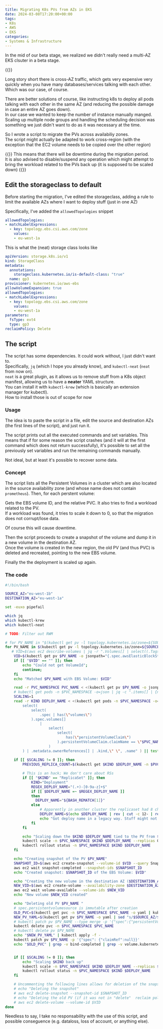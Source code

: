 ```yaml
---
title: Migrating K8s PVs from AZs in EKS
date: 2024-03-08T17:20:00+00:00
tags:
- K8s
- AWS
- EKS
categories:
- Systems & Infrastructure
---
```

In the mid of our beta stage, we realized we didn't really need a multi-AZ EKS clsuter in a beta stage.  

{{<admonition title="This post is AWS-specific"/>}}

Long story short there is cross-AZ traffic, which gets very expensive very quickly when you have many databases/services talking with each other.  
Which was our case, of course.  

There are better solutions of course, like instructing k8s to deploy all pods talking with each other in the same AZ (and reducing the possible damage in case an entire AZ goes down).  
In our case we wanted to keep the number of instance manually manged.  
Scaling up multiple node groups and handling the scheduling decision was something we just didn't want to do as it was necessary at the time.  

So I wrote a script to migrate the PVs across availabiliy zones.  
The script might actually be adapted to work cross-region (with the exception that the EC2 volume needs to be copied over the other region)

{{<admonition title="This migration is offline">}}
This means that there will be downtime during the migration period.  
It is also advised to disable/suspend any operation which might attempt to bring the workload related to the PVs back up (it is supposed to be scaled down)
{{</admonition>}}

## Edit the storageclass to default 
Before starting the migration, I've edited the storageclass, adding a rule to limit the available AZs where I want to deploy stuff (just in one AZ)

Specifically, I've added the `allowedTopologies` snippet
```yaml
allowedTopologies:
- matchLabelExpressions:
  - key: topology.ebs.csi.aws.com/zone
    values:
    - eu-west-1a
```

This is what the (neat) storage class looks like
```yaml
apiVersion: storage.k8s.io/v1
kind: StorageClass
metadata:
  annotations:
    storageclass.kubernetes.io/is-default-class: "true"
  name: gp3
provisioner: kubernetes.io/aws-ebs
allowVolumeExpansion: true
allowedTopologies:
- matchLabelExpressions:
  - key: topology.ebs.csi.aws.com/zone
    values:
    - eu-west-1a
parameters:
  fsType: ext4
  type: gp3
reclaimPolicy: Delete
```


## The script

The script has some dependencies. It could work without, I just didn't want to.  
Specifically, `jq` (which I hope you already know), and `kubectl-neat` (`neat` from now on).  
`neat` is a great plugin, as it allows us to remove stuff from a K8s object manifest, allowing us to have a __neater__ YAML structure.  
You can install it with `kubectl-krew` (which is basically an extension manager for kubectl).  
How to install those is out of scope for now

### Usage   
The idea is to paste the script in a file, edit the source and destination AZs (the first lines of the script), and just run it.  

The script prints out all the executed commands and set variables. This means that if for some reason the script crashes (and it will at the first command which does not return successfully), it's possible to set all the previously set variables and run the remaining commands manually.  

Not ideal, but at least it's possible to recover some data.  

### Concept

The script lists all the Persistent Volumes in a cluster which are also located in the source availability zone (and whose name does not contain `prometheus`). Then, for each perstent volume:  

Gets the EBS volume ID, and the relative PVC. It also tries to find a workload related to the PV.  
If a workload was found, it tries to scale it down to 0, so that the migration does not corrupt/lose data.  

Of course this will cause downtime.  

Then the script proceeds to create a snapshot of the volume and dump it in a new volume in the destination AZ.  
Once the volume is created in the new region, the old PV (and thus PVC) is deleted and recreated, pointing to the new EBS volume.  

Finally the the deployment is scaled up again.

### The code

```bash
#!/bin/bash

SOURCE_AZ="eu-west-1b"
DESTINATION_AZ="eu-west-1a"

set -euxo pipefail

which jq
which kubectl-krew
which kubectl-neat

# TODO: Filter out RWM

# for PV_NAME in "$(kubectl get pv -l topology.kubernetes.io/zone=${SOURCE_AZ} -o custom-columns=name:.spec.claimRef.name --no-headers)"; do
for PV_NAME in $(kubectl get pv -l topology.kubernetes.io/zone=${SOURCE_AZ} --no-headers | grep -v prometheus- | awk '{print $1}'); do
   # VID=$(aws ec2 describe-volumes | jq -r ".Volumes[] | select((.Tags != null) and (select(.Tags[] | (.Key==\"CSIVolumeName\") and (.Value==\"$PV\")))) | .VolumeId")
    VID=$(kubectl get pv $PV_NAME -o jsonpath="{.spec.awsElasticBlockStore.volumeID}" | cut -d '/' -f3)
    if [[ "$VID" == "" ]]; then
        echo "Could not get VolumeId";
        continue;
    fi
    echo "Matched $PV_NAME with EBS Volume: $VID"

    read -r PVC_NAMESPACE PVC_NAME < <(kubectl get pv $PV_NAME -o jsonpath="{.spec.claimRef.namespace} {.spec.claimRef.name}" | rev | cut -c 1- | rev)
    # kubectl get pods -n $PVC_NAMESPACE -o=json | jq -c ".items[] | {name: .metadata.name, claimName: .spec | select(has(\"volumes\")).volumes[] | select(has(\"persistentVolumeClaim\")).persistentVolumeClaim.claimName} | select(.claimName == \"$PVC_NAME\")"
    SCALING=1
    read -r KIND DEPLOY_NAME < <(kubectl get pods -n $PVC_NAMESPACE -o=json | jq -j ".items[] | 
        select(            
            select( 
                .spec | has(\"volumes\") 
            ).spec.volumes[] 
                | 
                    select(
                        select(
                            has(\"persistentVolumeClaim\")
                        ).persistentVolumeClaim.claimName == \"$PVC_NAME\" 
                    )
        ) | .metadata.ownerReferences[] | .kind,\" \", .name" ) || test -n "$KIND" || SCALING=0
    
    if [[ $SCALING != 0 ]]; then
        PREVIOUS_REPLICA_COUNT=$(kubectl get $KIND $DEPLOY_NAME -n $PVC_NAMESPACE -o jsonpath='{.status.replicas}')

        # This is an hack; We don't care about RSs
        if [[ "$KIND" == "ReplicaSet" ]]; then
            KIND="Deployment"
            REGEX_DEPLOY_NAME="(.+)-[0-9a-z]+$"
            if [[ $DEPLOY_NAME =~ $REGEX_DEPLOY_NAME ]]
            then
              DEPLOY_NAME="${BASH_REMATCH[1]}"
            else
            	# Apparently in another cluster the replicaset had 8 chars, not 12, so this might not work out
            	DEPLOY_NAME=$(echo $DEPLOY_NAME | rev | cut -c 12- | rev)
            	echo "Got deploy name in a legacy way. Stuff might not work out" 
            fi
        fi

        echo "Scaling down the $KIND $DEPLOY_NAME tied to the PV from $PREVIOUS_REPLICA_COUNT to 0"
        kubectl scale -n $PVC_NAMESPACE $KIND $DEPLOY_NAME --replicas 0
        kubectl rollout status -n $PVC_NAMESPACE $KIND $DEPLOY_NAME 
    fi

    echo "Creating snapshot of the PV $PV_NAME"
    SNAPSHOT_ID=$(aws ec2 create-snapshot --volume-id $VID --query SnapshotId --output text --description "Backup of pv $PV_NAME of PVC $PVC_NAME in namespace $PVC_NAMESPACE for $KIND $DEPLOY_NAME")
    aws ec2 wait snapshot-completed --snapshot-ids $SNAPSHOT_ID
    echo "Created snapshot: $SNAPSHOT_ID of the EBS Volume: $VID"

    echo "Creating the new volume in the destination AZ ($DESTINATION_AZ)"
    NEW_VID=$(aws ec2 create-volume --availability-zone $DESTINATION_AZ --volume-type gp3 --snapshot-id $SNAPSHOT_ID --query VolumeId --output text)
    aws ec2 wait volume-available --volume-ids $NEW_VID
    echo "New volume $NEW_VID created"

    echo "Deleting old PV $PV_NAME "
    # spec.persistentvolumesource is immutable after creation
    OLD_PVC=$(kubectl get pvc -n $PVC_NAMESPACE $PVC_NAME -o yaml | kubectl neat)
    NEW_PV_YAML=$(kubectl get pv $PV_NAME -o yaml | sed "s/$SOURCE_AZ/$DESTINATION_AZ/" | sed "s/$VID/$NEW_VID/" | kubectl neat)
    # kubectl patch pv $PV_NAME --type merge -p '{"spec":{"persistentVolumeReclaimPolicy": "Delete"}}'
    kubectl delete pvc -n $PVC_NAMESPACE $PVC_NAME 
    # kubectl delete pv $PV_NAME
    echo "$NEW_PV_YAML" | kubectl apply -f -
    kubectl patch pv $PV_NAME -p '{"spec": {"claimRef":null}}'
    echo "$OLD_PVC" | grep -v bind-completed | grep -v volume.kubernetes.io/selected-node | grep -v pv.kubernetes.io/bound-by-controller | sed "s/ gp2/ gp3/" | kubectl apply -f -


    if [[ $SCALING != 0 ]]; then
        echo "Scaling $KIND back up"
        kubectl scale -n $PVC_NAMESPACE $KIND $DEPLOY_NAME --replicas $PREVIOUS_REPLICA_COUNT 
        kubectl rollout status -n $PVC_NAMESPACE $KIND $DEPLOY_NAME 
    fi

    # Uncommenting the following lines allows for deletion of the snapshot and/or previous volume
    # echo "Deleting the snapshot"
    # aws ec2 delete-snapshot --snapshot-id $SNAPSHOT_ID
    # echo "Deleting the old PV (if it was not in "delete"  reclaim policy)" 
    # aws ec2 delete-volume --volume-id $VID
done
```

Needless to say, I take no responsability with the use of this script, and possible conseguence (e.g. dataloss, loss of account, or anything else).
